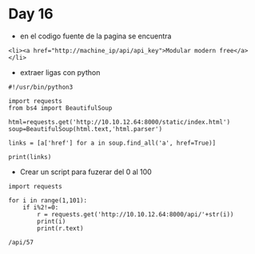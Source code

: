 # Day 16

- en el codigo fuente de la pagina se encuentra
```
<li><a href="http://machine_ip/api/api_key">Modular modern free</a></li>
```

- extraer ligas con python
```
#!/usr/bin/python3

import requests
from bs4 import BeautifulSoup

html=requests.get('http://10.10.12.64:8000/static/index.html')
soup=BeautifulSoup(html.text,'html.parser')

links = [a['href'] for a in soup.find_all('a', href=True)]

print(links)
```



- Crear un script para fuzerar del 0 al 100
```
import requests

for i in range(1,101):
    if i%2!=0:  
        r = requests.get('http://10.10.12.64:8000/api/'+str(i))
        print(i)
        print(r.text)   
```
```
/api/57
```
